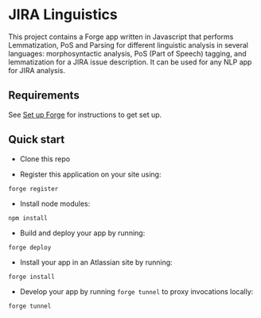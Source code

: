 # JIRA Linguistics

This project contains a Forge app written in Javascript that performs Lemmatization, PoS and Parsing for different linguistic analysis in several languages: morphosyntactic analysis, PoS (Part of Speech) tagging, and lemmatization for a JIRA issue description. It can be used for any NLP app for JIRA analysis.


## Requirements

See [Set up Forge](https://developer.atlassian.com/platform/forge/set-up-forge/) for instructions to get set up.

## Quick start

- Clone this repo

- Register this application on your site using:
```
forge register
```

- Install node modules:
```
npm install
```

- Build and deploy your app by running:
```
forge deploy
```

- Install your app in an Atlassian site by running:
```
forge install
```

- Develop your app by running `forge tunnel` to proxy invocations locally:
```
forge tunnel
```

